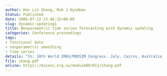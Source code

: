 ```yaml
---
author: Han Lin Shang, Rob J Hyndman
Status: Published
date: 2009-07-12 23:46:32+00:00
slug: dynamic-updating1
title: Nonparametric time series forecasting with dynamic updating
categories: Conference proceedings
tags:
- functional data
- nonparametric smoothing
- time series
details: "In: 18th World IMAS/MODSIM Congress. July. Cairns, Australia. 13-17 July 2009"
file: shang.pdf
online: https://mssanz.org.au/modsim09/D11/shang.pdf
---
```

